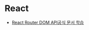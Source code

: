 # React
- [React Router DOM  API공식 문서 학습](https://github.com/dnrgus1127/TIL/blob/main/React/react-dom-router.md)


